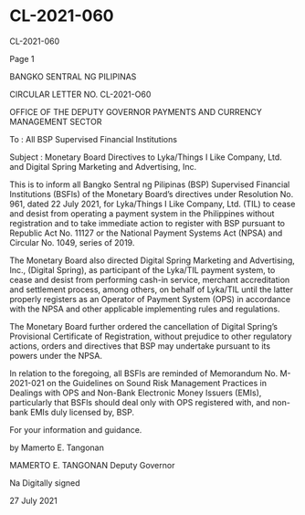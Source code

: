 # CL-2021-060

CL-2021-060

Page 1

BANGKO SENTRAL NG PILIPINAS

CIRCULAR LETTER NO. CL-2021-O60

OFFICE OF THE DEPUTY GOVERNOR PAYMENTS AND CURRENCY MANAGEMENT SECTOR

To : All BSP Supervised Financial Institutions

Subject : Monetary Board Directives to Lyka/Things I Like Company, Ltd. and Digital Spring Marketing and Advertising, Inc.

This is to inform all Bangko Sentral ng Pilipinas (BSP) Supervised Financial Institutions (BSFls) of the Monetary Board’s directives under Resolution No. 961, dated 22 July 2021, for Lyka/Things I Like Company, Ltd. (TIL) to cease and desist from operating a payment system in the Philippines without registration and to take immediate action to register with BSP pursuant to Republic Act No. 11127 or the National Payment Systems Act (NPSA) and Circular No. 1049, series of 2019.

The Monetary Board also directed Digital Spring Marketing and Advertising, Inc., (Digital Spring), as participant of the Lyka/TIL payment system, to cease and desist from performing cash-in service, merchant accreditation and settlement process, among others, on behalf of Lyka/TIL until the latter properly registers as an Operator of Payment System (OPS) in accordance with the NPSA and other applicable implementing rules and regulations.

The Monetary Board further ordered the cancellation of Digital Spring’s Provisional Certificate of Registration, without prejudice to other regulatory actions, orders and directives that BSP may undertake pursuant to its powers under the NPSA.

In relation to the foregoing, all BSFls are reminded of Memorandum No. M- 2021-021 on the Guidelines on Sound Risk Management Practices in Dealings with OPS and Non-Bank Electronic Money Issuers (EMIs), particularly that BSFls should deal only with OPS registered with, and non-bank EMIs duly licensed by, BSP.

For your information and guidance.

by Mamerto E. Tangonan

MAMERTO E. TANGONAN Deputy Governor

Na Digitally signed

27 July 2021